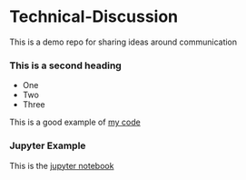 # Technical-Discussion
This is a demo repo for sharing ideas around communication 



### This is a second heading
* One
* Two
* Three

This is a good example of [my code](https://gist.github.com/Priyanka072001/38fadd432afc1774bfb1b0ac9d52382a)

### Jupyter Example
This is the [jupyter notebook](https://hub.coursera-apps.org:443/connect/sharedstnpaddw?forceRefresh=false)

